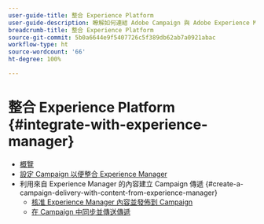 ```yaml
---
user-guide-title: 整合 Experience Platform
user-guide-description: 瞭解如何連結 Adobe Campaign 與 Adobe Experience Manager，讓您能夠管理 Experience Manager 的電子郵件傳遞範本、資產和表單。
breadcrumb-title: 整合 Experience Platform
source-git-commit: 5b0a6644e9f5407726c5f389db62ab7a0921abac
workflow-type: ht
source-wordcount: '66'
ht-degree: 100%

---
```



# 整合 Experience Platform {#integrate-with-experience-manager}

+ [概覽](/help/tutorial-integrate-with-experience-manager/overview.md)
+ [設定 Campaign 以便整合 Experience Manager](/help/tutorial-integrate-with-experience-manager/configure-campaign-for-aem-integration.md)
+ 利用來自 Experience Manager 的內容建立 Campaign 傳遞 {#create-a-campaign-delivery-with-content-from-experience-manager}
   + [核准 Experience Manager 內容並發佈到 Campaign](/help/tutorial-integrate-with-experience-manager/approve-and-publish-aem-content-to-campaign.md)
   + [在 Campaign 中同步並傳送傳遞](/help/tutorial-integrate-with-experience-manager/synchronize-and-send-an-aem-delivery-in-campaign.md)

